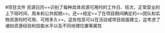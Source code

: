 #项目文件 
资源日历==识别了每种具体资源可用时的工作日、班次、正常营业的上下班时间、周末和公共假期==。还==规定==了在项目期间确定的==团队和实物资源何时可用、可用多久==。这些信息可以在活动或项目层面建立，这考虑了诸如资源经验和技能水平以及不同地理位置等属性